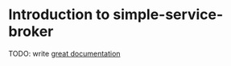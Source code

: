 # Introduction to simple-service-broker

TODO: write [great documentation](http://jacobian.org/writing/what-to-write/)
